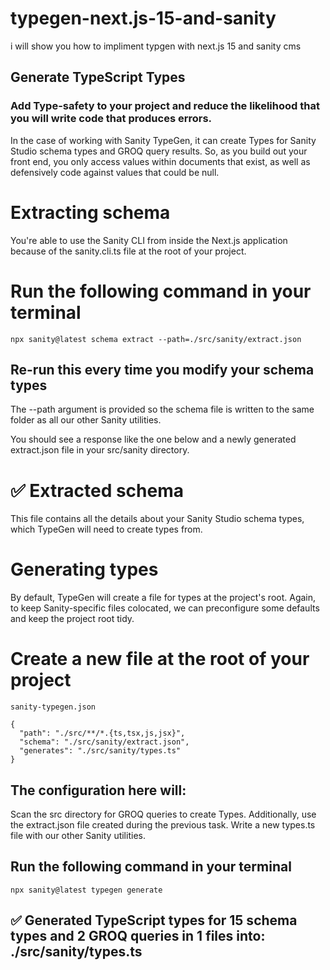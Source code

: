 # typegen-next.js-15-and-sanity
i will show  you how to impliment typgen with next.js 15  and sanity cms


<h2>Generate TypeScript Types </h2>

<h3>Add Type-safety to your project and reduce the likelihood that you will write code that produces errors.</h3>

<p>In the case of working with Sanity TypeGen, it can create Types for Sanity Studio schema types and GROQ query results. So, as you build out your front end, you only access values within documents that exist, as well as defensively code against values that could be null.</p>

<h1>Extracting schema</h1>

<p>You're able to use the Sanity CLI from inside the Next.js application because of the sanity.cli.ts file at the root of your project.</p>

<h1>Run the following command in your terminal</h1>

```
npx sanity@latest schema extract --path=./src/sanity/extract.json

```

<h2>Re-run this every time you modify your schema types</h2>

<p>The --path argument is provided so the schema file is written to the same folder as all our other Sanity utilities.</p>

<p>You should see a response like the one below and a newly generated extract.json file in your src/sanity directory.</p>

<h1>✅ Extracted schema</h1>

<p>This file contains all the details about your Sanity Studio schema types, which TypeGen will need to create types from.</p>

<h1>Generating types</h1>

<p>By default, TypeGen will create a file for types at the project's root. Again, to keep Sanity-specific files colocated, we can preconfigure some defaults and keep the project root tidy.</p>

<h1>Create a new file at the root of your project</h1>

```
sanity-typegen.json

{
  "path": "./src/**/*.{ts,tsx,js,jsx}",
  "schema": "./src/sanity/extract.json",
  "generates": "./src/sanity/types.ts"
}

```

<h2>The configuration here will:</h2>

<p>Scan the src directory for GROQ queries to create Types.
Additionally, use the extract.json file created during the previous task.
Write a new types.ts file with our other Sanity utilities.</p>

<h2>Run the following command in your terminal</h2>

```
npx sanity@latest typegen generate

```

<h2>✅ Generated TypeScript types for 15 schema types and 2 GROQ queries in 1 files into: ./src/sanity/types.ts</h2>


